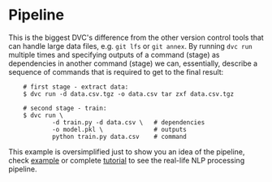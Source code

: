 # Pipeline

This is the biggest DVC's difference from the other version control tools that
can handle large data files, e.g. `git lfs` or `git annex`. By running `dvc run`
multiple times and specifying outputs of a command (stage) as dependencies in
another command (stage) we can, essentially, describe a sequence of commands
that is required to get to the final result:

```dvc
    # first stage - extract data:
    $ dvc run -d data.csv.tgz -o data.csv tar zxf data.csv.tgz

    # second stage - train:
    $ dvc run \
            -d train.py -d data.csv \   # dependencies
            -o model.pkl \              # outputs
            python train.py data.csv    # command
```

This example is oversimplified just to show you an idea of the pipeline, check
[example](/doc/get-started/example) or complete
[tutorial](/doc/tutorial) to see the real-life NLP processing pipeline.
